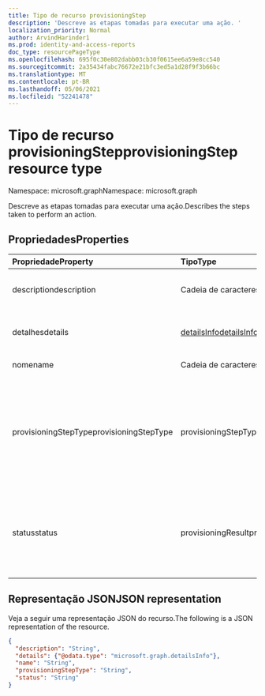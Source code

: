```yaml
---
title: Tipo de recurso provisioningStep
description: 'Descreve as etapas tomadas para executar uma ação. '
localization_priority: Normal
author: ArvindHarinder1
ms.prod: identity-and-access-reports
doc_type: resourcePageType
ms.openlocfilehash: 695f0c30e802dabb03cb30f0615ee6a59e8cc540
ms.sourcegitcommit: 2a35434fabc76672e21bfc3ed5a1d28f9f3b66bc
ms.translationtype: MT
ms.contentlocale: pt-BR
ms.lasthandoff: 05/06/2021
ms.locfileid: "52241478"
---
```

# <a name="provisioningstep-resource-type"></a><span data-ttu-id="89fee-103">Tipo de recurso provisioningStep</span><span class="sxs-lookup"><span data-stu-id="89fee-103">provisioningStep resource type</span></span>

<span data-ttu-id="89fee-104">Namespace: microsoft.graph</span><span class="sxs-lookup"><span data-stu-id="89fee-104">Namespace: microsoft.graph</span></span>

<span data-ttu-id="89fee-105">Descreve as etapas tomadas para executar uma ação.</span><span class="sxs-lookup"><span data-stu-id="89fee-105">Describes the steps taken to perform an action.</span></span>

## <a name="properties"></a><span data-ttu-id="89fee-106">Propriedades</span><span class="sxs-lookup"><span data-stu-id="89fee-106">Properties</span></span>

| <span data-ttu-id="89fee-107">Propriedade</span><span class="sxs-lookup"><span data-stu-id="89fee-107">Property</span></span>     | <span data-ttu-id="89fee-108">Tipo</span><span class="sxs-lookup"><span data-stu-id="89fee-108">Type</span></span>        | <span data-ttu-id="89fee-109">Descrição</span><span class="sxs-lookup"><span data-stu-id="89fee-109">Description</span></span> |
|:-------------|:------------|:------------|
|<span data-ttu-id="89fee-110">description</span><span class="sxs-lookup"><span data-stu-id="89fee-110">description</span></span>|<span data-ttu-id="89fee-111">Cadeia de caracteres</span><span class="sxs-lookup"><span data-stu-id="89fee-111">String</span></span>|<span data-ttu-id="89fee-112">Resumo do que ocorreu durante a etapa.</span><span class="sxs-lookup"><span data-stu-id="89fee-112">Summary of what occurred during the step.</span></span>|
|<span data-ttu-id="89fee-113">detalhes</span><span class="sxs-lookup"><span data-stu-id="89fee-113">details</span></span>|[<span data-ttu-id="89fee-114">detailsInfo</span><span class="sxs-lookup"><span data-stu-id="89fee-114">detailsInfo</span></span>](detailsinfo.md)|<span data-ttu-id="89fee-115">Detalhes do que ocorreu durante a etapa.</span><span class="sxs-lookup"><span data-stu-id="89fee-115">Details of what occurred during the step.</span></span>|
|<span data-ttu-id="89fee-116">nome</span><span class="sxs-lookup"><span data-stu-id="89fee-116">name</span></span>|<span data-ttu-id="89fee-117">Cadeia de caracteres</span><span class="sxs-lookup"><span data-stu-id="89fee-117">String</span></span>|<span data-ttu-id="89fee-118">Nome da etapa.</span><span class="sxs-lookup"><span data-stu-id="89fee-118">Name of the step.</span></span>|
|<span data-ttu-id="89fee-119">provisioningStepType</span><span class="sxs-lookup"><span data-stu-id="89fee-119">provisioningStepType</span></span>|<span data-ttu-id="89fee-120">provisioningStepType</span><span class="sxs-lookup"><span data-stu-id="89fee-120">provisioningStepType</span></span>| <span data-ttu-id="89fee-121">Tipo de etapa.</span><span class="sxs-lookup"><span data-stu-id="89fee-121">Type of step.</span></span> <span data-ttu-id="89fee-122">Os valores possíveis são: `import`, `scoping`, `matching`, `processing`, `referenceResolution`, `export`, `unknownFutureValue`.</span><span class="sxs-lookup"><span data-stu-id="89fee-122">Possible values are: `import`, `scoping`, `matching`, `processing`, `referenceResolution`, `export`, `unknownFutureValue`.</span></span>|
|<span data-ttu-id="89fee-123">status</span><span class="sxs-lookup"><span data-stu-id="89fee-123">status</span></span>|<span data-ttu-id="89fee-124">provisioningResult</span><span class="sxs-lookup"><span data-stu-id="89fee-124">provisioningResult</span></span>| <span data-ttu-id="89fee-125">Status da etapa.</span><span class="sxs-lookup"><span data-stu-id="89fee-125">Status of the step.</span></span> <span data-ttu-id="89fee-126">Os valores possíveis são: `success` , , , , `warning`  `failure` `skipped` `unknownFutureValue` .</span><span class="sxs-lookup"><span data-stu-id="89fee-126">Possible values are: `success`, `warning`,  `failure`, `skipped`, `unknownFutureValue`.</span></span>|

## <a name="json-representation"></a><span data-ttu-id="89fee-127">Representação JSON</span><span class="sxs-lookup"><span data-stu-id="89fee-127">JSON representation</span></span>

<span data-ttu-id="89fee-128">Veja a seguir uma representação JSON do recurso.</span><span class="sxs-lookup"><span data-stu-id="89fee-128">The following is a JSON representation of the resource.</span></span>

<!-- {
  "blockType": "resource",
  "optionalProperties": [

  ],
  "@odata.type": "microsoft.graph.provisioningStep",
  "baseType": null
}-->

```json
{
  "description": "String",
  "details": {"@odata.type": "microsoft.graph.detailsInfo"},
  "name": "String",
  "provisioningStepType": "String",
  "status": "String"
}
```

<!-- uuid: 16cd6b66-4b1a-43a1-adaf-3a886856ed98
2019-02-04 14:57:30 UTC -->
<!-- {
  "type": "#page.annotation",
  "description": "provisioningStep resource",
  "keywords": "",
  "section": "documentation",
  "tocPath": ""
}-->


